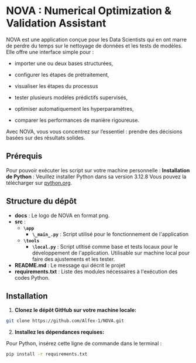 # NOVA : Numerical Optimization & Validation Assistant

NOVA est une application conçue pour les Data Scientists qui en ont marre de perdre du temps sur le nettoyage de données et les tests de modèles. Elle offre une interface simple pour :

- importer une ou deux bases structurées,

- configurer les étapes de prétraitement,

- visualiser les étapes du processus

- tester plusieurs modèles prédictifs supervisés,

- optimiser automatiquement les hyperparamètres,

- comparer les performances de manière rigoureuse.

Avec NOVA, vous vous concentrez sur l’essentiel : prendre des décisions basées sur des résultats solides.

## Prérequis

Pour pouvoir exécuter les script sur votre machine personnelle :
**Installation de Python** : Veuillez installer Python dans sa version 3.12.8 Vous pouvez la télécharger sur [python.org](https://www.python.org/).
   
## Structure du dépôt 

- __docs__ : Le logo de NOVA en format png.  
- __src__ :  
    - **`\app`**
        - **`\_main_.py`** : Script utilisé pour le fonctionnement de l'application
    - **`\tools`**
        - **`\local.py`** : Script utltisé comme base et tests locaux pour le développement de l'application. Utilisable sur machine local pour faire des ajustements et les tester.
- __README.md__ : Le message qui décrit le projet         
- __requirements.txt__ : Liste des modules nécessaires à l'exécution des codes Python.      

## Installation

1. **Clonez le dépôt GitHub sur votre machine locale:** 
```bash
git clone https://github.com/Alfex-1/NOVA.git
```

2. **Installez les dépendances requises:**

Pour Python, insérez cette ligne de commande dans le terminal :
```bash
pip install -r requirements.txt
```